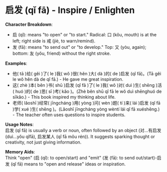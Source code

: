 # **启发 (qǐ fā) - Inspire / Enlighten**

**Character Breakdown**:  
- 启 (qǐ): means "to open" or "to start." Radical: 口 (kǒu, mouth) is at the left; right side is 戒 (jiè, to warn/remind).  
- 发 (fā): means "to send out" or "to develop." Top: 又 (yòu, again); bottom: 友 (yǒu, friend) without the right stroke.

**Examples**:  
- 他( tā )给( gěi )了( le )我( wǒ )很( hěn )大( dà )的( de )启发 (qǐ fā)。(Tā gěi le wǒ hěn dà de qǐ fā.) - He gave me great inspiration.  
- 这( zhè )本( běn )书( shū )启发 (qǐ fā )了( le )我( wǒ )对( duì )生( shēng )活( huó )的( de )思( sī )考( kǎo )。(Zhè běn shū qǐ fā le wǒ duì shēnghuó de sīkǎo.) - This book inspired my thinking about life.  
- 老师( lǎoshī )经常( jīngcháng )用( yòng )问( wèn )题( tí )来( lái )启发 (qǐ fā )学( xué )生( shēng )。(Lǎoshī jīngcháng yòng wèntí lái qǐ fā xuéshēng.) - The teacher often uses questions to inspire students.

**Usage Notes**:  
启发 (qǐ fā) is usually a verb or noun, often followed by an object (对…有启发 (duì...yǒu qǐfā), 启发某人 (qǐ fā mǒu rén)). It suggests sparking thought or creativity, not just giving information.

**Memory Aids**:  
Think "open" (启 (qǐ): to open/start) and "emit" (发 (fā): to send out/start)-启发 (qǐ fā) means to "open and release" ideas or inspiration.